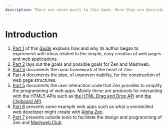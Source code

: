 ```yaml
---
description: There are seven parts to this book. Here they are described.
---
```


# Introduction

1. [Part 1](part-1-the-motivation-behind-zen-and-mashweb/) of this [_Guide_](https://tomelam.gitbook.io/mashweb/) explains how and why its author began to experiment with ideas related to the simple, easy creation of web pages and web applications.
2. [Part 2](https://app.gitbook.com/@tomelam/s/mashweb/part-2-goals-of-zen) lays out the goals and possible goals for Zen and Mashweb.
3. [Part 3](https://app.gitbook.com/@tomelam/s/mashweb/part-3-the-key-to-zen-a-nano-framework-for-sequential-programming) documents the nano framework at the heart of Zen.
4. [Part 4](https://app.gitbook.com/@tomelam/s/mashweb/part-4-web-page-structure) documents the plan, of unproven viability, for the construction of web page structures.
5. [Part 5](https://app.gitbook.com/@tomelam/s/mashweb/part-5-user-interactions-and-the-html5-apis) documents the user interaction code that Zen provides to simplify the programming of web apps. Mainly these are protocols for interacting with the HTML5 APIs such as [the HTML Drag and Drop API](https://developer.mozilla.org/en-US/docs/Web/API/HTML_Drag_and_Drop_API) and [the Clipboard API](https://developer.mozilla.org/en-US/docs/Web/API/Clipboard_API).
6. [Part 6](https://app.gitbook.com/@tomelam/s/mashweb/part-6-example-web-apps-built-with-zen) presents some example web apps such as what a semiskilled web developer might create with [Alpha Zen](https://app.gitbook.com/@tomelam/s/mashweb/part-2-goals-of-zen/the-plan-for-alpha-zen).
7. [Part 7](https://app.gitbook.com/@tomelam/s/mashweb/part-7-outside-tools-to-help-build-zen) presents outside tools to facilitate the design and programming of Zen and [Mashweb.Club](https://mashweb.club).

